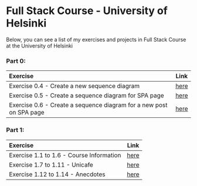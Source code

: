 # Full Stack Course - University of Helsinki

Below, you can see a list of my exercises and projects in Full Stack Course at the University of Helsinki

### Part 0:
Exercise | Link
:-- | :--:
Exercise 0.4 - Create a new sequence diagram | [here](./part0/exercise0-4.md)
Exercise 0.5 - Create a sequence diagram for SPA page | [here](./part0/exercise0-5.md)
Exercise 0.6 - Create a sequence diagram for a new post on SPA page | [here](./part0/exercise0-6.md)

### Part 1:
Exercise | Link
:-- | :--:
Exercise 1.1 to 1.6 - Course Information | [here](./part1/courseinfo)
Exercise 1.7 to 1.11 - Unicafe | [here](./part1/unicafe)
Exercise 1.12 to 1.14 - Anecdotes | [here](./part1/anecdotes)